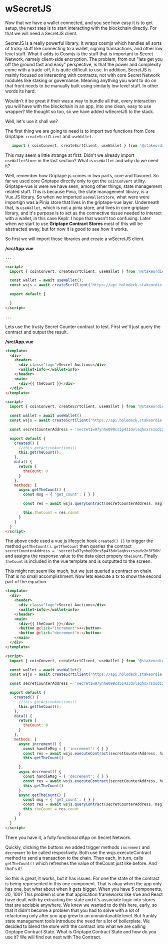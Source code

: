 # wSecretJS

Now that we have a wallet connected, and you see how easy it is to get setup, the next step is to start interacting with the blockchain directly. For that we will need a SecretJS client.

SecretJS is a really powerful library. It wraps cosmjs which handles all sorts of tricky stuff like connecting to a wallet, signing transactions, and other low level stuff. What it adds to Cosmjs is the stuff that is important to Secret Network, namely client-side encryption. The problem, from out "lets get you off the ground fast and easy" perspective, is that the power and complexity come with a trade-off, it is quite difficult to use. In addition, SecretJS is mainly focused on interacting with contracts, not with core Secret Network modules like staking or governance. Meaning anything you want to do on that front needs to be manually built using similarly low level stuff. In other words its hard. 

Wouldn't it be great if their was a way to bundle all that, every interaction you will have with the blockchain in an app, into one clean, easy to use wrapper? We thought so too, so we have added wSecretJS to the stack.

Well, let's use it shall we?

The first thing we are going to need is to import two functions from Core Griptape: `createScrtCLient` and  `useWallet`. 

```javascript
   import { coinConvert, createScrtClient, useWallet } from '@stakeordie/griptape.js'
```

This may seem a little strange at first. Didn't we already import `useWalletStore` in the last section? What is `useWallet` and why do we need it? 

Well, remember how Griptape.js comes in two parts, core and flavored. So far we used core Griptape directly only to get the `coinConvert` utility.  Griptape-vue is were we have seen, among other things, state management related stuff. This is because Pinia, the state management library, is a Vue.JS library. So when we imported `useWalletStore`, what were were importign was a Pinia store that lives in the griptape-vue layer. Underneath that, is `useWallet`, which is not a pinia store, and lives in core griptape library, and it's purpose is to act as the connective tissue needed to interact with a wallet, in this case Keplr. I hope that wasn't too confusing. Later when we start to use **Griptape Contract Stores** most of this will be abstracted away, but for now it is good to see how it works.

So first we will import those libraries and create a wSecretJS client.

**/src/App.vue**
```html
...

<script>
  import { coinConvert, createScrtClient, useWallet } from '@stakeordie/griptape.js'

  const wallet = await useWallet();
  const wsjs = await createScrtClient('https://api.holodeck.stakeordie.com', wallet);

  export default {

  }
</script>

...
```

Lets use the trusty Secret Counter contract to test. First we'll just query the contract and output the result.

**/src/App.vue**
```html
<template>
  <div>
    <header>
      <div class="logo">Secret Auctions</div>
      <wallet-info></wallet-info>
    </header>
    <main>
      <div>{{ theCount }}</div>
  </div>
</template>

<script>
  import { coinConvert, createScrtClient, useWallet } from '@stakeordie/griptape.js'

  const wallet = await useWallet()
  const wsjs = await createScrtClient('https://api.holodeck.stakeordie.com', wallet)

  const secretCounterAddress = 'secret1w97ynhe099cs5p433dvlaqhsxrszudz2n3f56h'

  export default {
    created() {
      //this.getActiveAuctions()
      this.getTheCount();
    },
    data() {
      return {
        theCount: 0
      }
    },
    methods: {
      async getTheCount() {
        const msg = { 'get_count': { } }

        const res = await wsjs.queryContract(secretCounterAddress, msg)

        this.theCount = res.count
      }
    }
  }
</script>
```

The above code used a vue.js lifecycle hook `created() {}` to trigger the method `getTheCount()`. `getTheCount` then queries the contract `secretCounterAddress = 'secret1w97ynhe099cs5p433dvlaqhsxrszudz2n3f56h'` and assigns the response value to the data oject propery `theCount`. Finally `theCount` is included in the vue template and is outputted to the screen.

This might not seem like much, but we just queried a contract on chain. That is no small accomplishment. Now lets execute a tx to show the second part of the equation.

```html
<template>
  <div>
    <header>
      <div class="logo">Secret Auctions</div>
      <wallet-info></wallet-info>
    </header>
    <main>
      <div>{{ theCount }}</div>
      <button @click="increment">+</button>
      <button @click="decrement">-</button>
    </main>
  </div>
</template>

<script>
  import { coinConvert, createScrtClient, useWallet } from '@stakeordie/griptape.js'

  const wallet = await useWallet()
  const wsjs = await createScrtClient('https://api.holodeck.stakeordie.com', wallet)

  const secretCounterAddress = 'secret1w97ynhe099cs5p433dvlaqhsxrszudz2n3f56h'

  export default {
    created() {
      //this.getActiveAuctions()
      this.getTheCount();
    },
    data() {
      return {
        theCount: 0
      }
    },
    methods: {
      async increment() {
        const handleMsg = { 'increment': { } }
        const res = await wsjs.executeContract(secretCounterAddress, handleMsg)
        this.getTheCount()

      },
      async decrement() {
        const handleMsg = { 'decrement': { } }
        const res = await wsjs.executeContract(secretCounterAddress, handleMsg)
        this.getTheCount()
      },
      async getTheCount() {
        const msg = { 'get_count': { } }
        const res = await wsjs.queryContract(secretCounterAddress, msg)
        this.theCount = res.count
      }
    }
  }
</script>
```

There you have it, a fully functional dApp on Secret Network.

Quickly, clicking the buttons we added trigger methods `increment` and `decrement` to be called respectively. Both use the wsjs.executeContract method to send a transaction to the chain. Then each, in turn, calls `getTheCount()` which refreshes the value of theCount just like before. And that's it!

So this is great, it works, but it has issues. For one the state of the contract is being represented in this one component. That is okay when the app only has one, but what about when it gets bigger. When you have 5 components, 20, 100? This problem is one that application frameworks like Vue and React have dealt with by extracting the state and it's associate logic into stores that are accisble anywhere. We knew we wanted to do this here, early, so that it didn't become a problem that you had to solve with a lot of refactoring only after you app grew to an unmaintanable level. But frankly state management tools introduce the need for a lot of boilerplate. We decided to blend the store with the contract into what we are calling Griptape Contract State. What is Griptape Contract State and how do you use it? We will find out next with The Contract. 